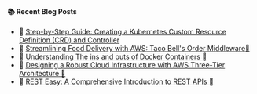 #### :books: Recent Blog Posts
<!-- BLOGPOSTS:START -->
 - 💫 [Step-by-Step Guide: Creating a Kubernetes Custom Resource Definition &lpar;CRD&rpar; and Controller](https://tldrthis.hashnode.dev/kubernetes-crd-and-controller)
 - 🌮 [Streamlining Food Delivery with AWS: Taco Bell&#39;s Order Middleware🌮](https://tldrthis.hashnode.dev/taco-bells-order-middleware)
 - 💯 [Understanding The ins and outs of Docker Containers 🐳](https://tldrthis.hashnode.dev/understanding-the-ins-and-outs-of-docker-containers)
 - 💫 [Designing a Robust Cloud Infrastructure with AWS Three-Tier Architecture 🌚](https://tldrthis.hashnode.dev/aws-three-tier-architecture)
 - 🚀 [REST Easy: A Comprehensive Introduction to REST APIs 🤖](https://tldrthis.hashnode.dev/introduction-to-rest-apis)<!-- BLOGPOSTS:END -->
